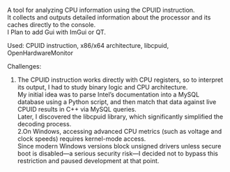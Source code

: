 A tool for analyzing CPU information using the CPUID instruction. <br>
It collects and outputs detailed information about the processor and its caches directly to the console.<br>
I Plan to add Gui with ImGui or QT. <br>

Used: CPUID instruction, x86/x64 architecture, libcpuid, OpenHardwareMonitor<br>

Challenges:<br>
 1. The CPUID instruction works directly with CPU registers, so to interpret its output, I had to study binary logic and CPU architecture.<br>
My initial idea was to parse Intel’s documentation into a MySQL database using a Python script, and then match that data against live CPUID results in C++ via MySQL queries.<br>
Later, I discovered the libcpuid library, which significantly simplified the decoding process.<br>
 2.On Windows, accessing advanced CPU metrics (such as voltage and clock speeds) requires kernel-mode access.<br>
Since modern Windows versions block unsigned drivers unless secure boot is disabled—a serious security risk—I decided not to bypass this restriction and paused development at that point.<br>
